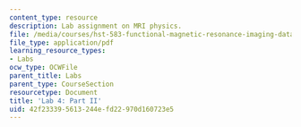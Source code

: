 ```yaml
---
content_type: resource
description: Lab assignment on MRI physics.
file: /media/courses/hst-583-functional-magnetic-resonance-imaging-data-acquisition-and-analysis-fall-2008/42f233395613244efd22970d160723e5_lab4b.pdf
file_type: application/pdf
learning_resource_types:
- Labs
ocw_type: OCWFile
parent_title: Labs
parent_type: CourseSection
resourcetype: Document
title: 'Lab 4: Part II'
uid: 42f23339-5613-244e-fd22-970d160723e5
---
```

